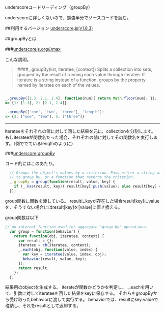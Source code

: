 underscoreコードリーディング（groupBy）


underscoreに詳しくないので、勉強半分でソースコードを読む。


##利用するバージョン
[underscore.js(v1.8.3)](https://github.com/jashkenas/underscore/tree/1.8.3)


##groupByとは


###[underscorejs.orgのmax](http://underscorejs.org/#groupBy)

こんな説明。
>####_.groupBy(list, iteratee, [context]) 
>Splits a collection into sets, grouped by the result of running each value through iteratee. 
>If iteratee is a string instead of a function, groups by the property named by iteratee on each of the values.


```javascript

_.groupBy([1.3, 2.1, 2.4], function(num){ return Math.floor(num); });
=> {1: [1.3], 2: [2.1, 2.4]}

_.groupBy(['one', 'two', 'three'], 'length');
=> {3: ["one", "two"], 5: ["three"]}
```

------------- 
iterateeをそれぞれの値に対して回した結果を元に、collectionを分割します。
もしiterateeが関数名だった場合、それぞれの値に対してその関数名を実行します。（例ででているlengthのように）


###[underscore.groupBy](https://github.com/jashkenas/underscore/blob/1.8.3/underscore.js#L408)

コード的にはこのあたり。

```javascript
  // Groups the object's values by a criterion. Pass either a string attribute
  // to group by, or a function that returns the criterion.
  _.groupBy = group(function(result, value, key) {
    if (_.has(result, key)) result[key].push(value); else result[key] = [value];
  });
```

group関数に関数を渡している。
resultにkeyが存在した場合result[key]にvalueを、そうでない場合にはresult[key]を[value]に置き換える。



group関数は以下

```javascript
// An internal function used for aggregate "group by" operations.
  var group = function(behavior) {
    return function(obj, iteratee, context) {
      var result = {};
      iteratee = cb(iteratee, context);
      _.each(obj, function(value, index) {
        var key = iteratee(value, index, obj);
        behavior(result, value, key);
      });
      return result;
    };
  };
```

結果用のobjectを生成する。
iterateが関数かどうかを判定し、
_.eachを用いて、引数に対してiterateeを回した結果をkeyに保存する。
それらをgroupByから受け取ったbehaviorに渡して実行する。
behaviorでは、resultにkey:valueで格納し、それをresultとして返却する。
